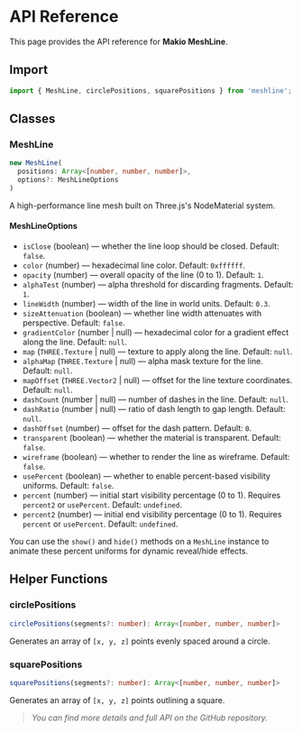# API Reference

This page provides the API reference for **Makio MeshLine**.

## Import

```js
import { MeshLine, circlePositions, squarePositions } from 'meshline';
```

## Classes

### MeshLine

```ts
new MeshLine(
  positions: Array<[number, number, number]>,
  options?: MeshLineOptions
)
```

A high-performance line mesh built on Three.js's NodeMaterial system.

#### MeshLineOptions

- `isClose` (boolean) — whether the line loop should be closed. Default: `false`.
- `color` (number) — hexadecimal line color. Default: `0xffffff`.
- `opacity` (number) — overall opacity of the line (0 to 1). Default: `1`.
- `alphaTest` (number) — alpha threshold for discarding fragments. Default: `1`.
- `lineWidth` (number) — width of the line in world units. Default: `0.3`.
- `sizeAttenuation` (boolean) — whether line width attenuates with perspective. Default: `false`.
- `gradientColor` (number | null) — hexadecimal color for a gradient effect along the line. Default: `null`.
- `map` (`THREE.Texture` | null) — texture to apply along the line. Default: `null`.
- `alphaMap` (`THREE.Texture` | null) — alpha mask texture for the line. Default: `null`.
- `mapOffset` (`THREE.Vector2` | null) — offset for the line texture coordinates. Default: `null`.
- `dashCount` (number | null) — number of dashes in the line. Default: `null`.
- `dashRatio` (number | null) — ratio of dash length to gap length. Default: `null`.
- `dashOffset` (number) — offset for the dash pattern. Default: `0`.
- `transparent` (boolean) — whether the material is transparent. Default: `false`.
- `wireframe` (boolean) — whether to render the line as wireframe. Default: `false`.
- `usePercent` (boolean) — whether to enable percent-based visibility uniforms. Default: `false`.
- `percent` (number) — initial start visibility percentage (0 to 1). Requires `percent2` or `usePercent`. Default: `undefined`.
- `percent2` (number) — initial end visibility percentage (0 to 1). Requires `percent` or `usePercent`. Default: `undefined`.

You can use the `show()` and `hide()` methods on a `MeshLine` instance to animate these percent uniforms for dynamic reveal/hide effects.

## Helper Functions

### circlePositions

```ts
circlePositions(segments?: number): Array<[number, number, number]>
```

Generates an array of `[x, y, z]` points evenly spaced around a circle.

### squarePositions

```ts
squarePositions(segments?: number): Array<[number, number, number]>
```

Generates an array of `[x, y, z]` points outlining a square.


> *You can find more details and full API on the GitHub repository.* 